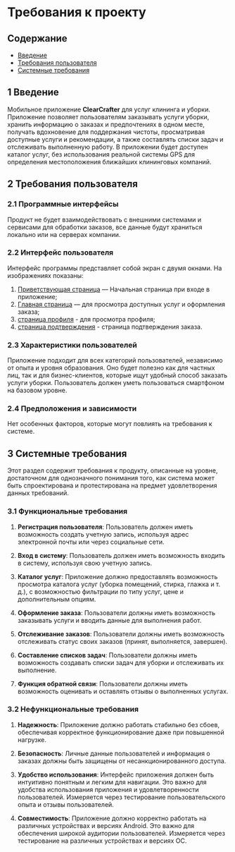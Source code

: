 # ﻿Требования к проекту
## Содержание
- [Введение](#1-Введение)
- [Требования пользователя](#2-Требования-пользователя)
- [Системные требования](#3-Системные-требования)

## 1 Введение

Мобильное приложение **ClearCrafter** для услуг клининга и уборки.  
Приложение позволяет пользователям заказывать услуги уборки, хранить информацию о заказах и предпочтениях в одном месте, получать вдохновение для поддержания чистоты, просматривая доступные услуги и рекомендации, а также составлять списки задач и отслеживать выполненную работу.
В приложении будет доступен каталог услуг, без использования реальной системы GPS для определения местоположения ближайших клининговых компаний.

## 2 Требования пользователя

### 2.1 Программные интерфейсы 

Продукт не будет взаимодействовать с внешними системами и сервисами для обработки заказов, все данные будут храниться локально или на серверах компании.

### 2.2 Интерфейс пользователя 

Интерфейс программы представляет собой экран с двумя окнами. На изображениях показаны:

1) [Приветствующая страница](mockups/helloPage.png) — Начальная страница при входе в приложение;
2) [Главная страница](mockups/homePage.png) — для просмотра доступных услуг и оформления заказа;
3) [страница профиля](mockups/profilePage.png) - для просмотра профиля;
4) [страница подтверждения](mockups/confirmPage.png) - страница подтверждения заказа.

### 2.3 Характеристики пользователей 

Приложение подходит для всех категорий пользователей, независимо от опыта и уровня образования. Оно будет полезно как для частных лиц, так и для бизнес-клиентов, которые ищут удобный способ заказать услуги уборки. Пользователь должен уметь пользоваться смартфоном на базовом уровне.

### 2.4 Предположения и зависимости 

Нет особенных факторов, которые могут повлиять на требования к системе.

## 3 Системные требования

Этот раздел содержит требования к продукту, описанные на уровне, достаточном для однозначного понимания того, как система может быть спроектирована и протестирована на предмет удовлетворения данных требований.

### 3.1 Функциональные требования 

1. **Регистрация пользователя**: Пользователь должен иметь возможность создать учетную запись, используя адрес электронной почты или через социальные сети.

2. **Вход в систему**: Пользователь должен иметь возможность входить в систему, используя свою учетную запись.

3. **Каталог услуг**: Приложение должно предоставлять возможность просмотра каталога услуг (уборка помещений, стирка, глажка и т. д.), с возможностью фильтрации по типу услуг, цене и дополнительным опциям.

4. **Оформление заказа**: Пользователи должны иметь возможность заказывать услуги и вводить данные для выполнения работ.

5. **Отслеживание заказов**: Пользователи должны иметь возможность отслеживать статус своих заказов (принят, выполняется, завершен).

6. **Составление списков задач**: Пользователи должны иметь возможность создавать списки задач для уборки и отслеживать их выполнение.

7. **Функция обратной связи**: Пользователи должны иметь возможность оценивать и оставлять отзывы о выполненных услугах.

### 3.2 Нефункциональные требования 

1. **Надежность**: Приложение должно работать стабильно без сбоев, обеспечивая корректное функционирование даже при повышенной нагрузке.

2. **Безопасность**: Личные данные пользователей и информация о заказах должны быть защищены от несанкционированного доступа.

3. **Удобство использования**: Интерфейс приложения должен быть интуитивно понятным и легким для навигации. Это важно для удобства использования приложения и удовлетворенности пользователей. Измеряется через тестирование пользовательского опыта и отзывы пользователей.

4. **Совместимость**: Приложение должно корректно работать на различных устройствах и версиях Android. Это важно для обеспечения широкой аудитории пользователей. Измеряется через тестирование на различных устройствах и версиях ОС.